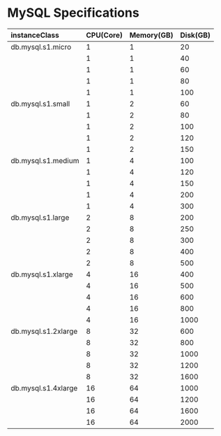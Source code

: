 # MySQL Specifications

|	instanceClass	|	CPU(Core)	|	Memory(GB)	|	Disk(GB)	|
|:-|:-|:-|:-|
|	db.mysql.s1.micro	|	1	|	1	|	20	|
|		|	1	|	1	|	40	|
|		|	1	|	1	|	60	|
|		|	1	|	1	|	80	|
|		|	1	|	1	|	100	|
|	db.mysql.s1.small	|	1	|	2	|	60	|
|		|	1	|	2	|	80	|
|		|	1	|	2	|	100	|
|		|	1	|	2	|	120	|
|		|	1	|	2	|	150	|
|	db.mysql.s1.medium	|	1	|	4	|	100	|
|		|	1	|	4	|	120	|
|		|	1	|	4	|	150	|
|		|	1	|	4	|	200	|
|		|	1	|	4	|	300	|
|	db.mysql.s1.large	|	2	|	8	|	200	|
|		|	2	|	8	|	250	|
|		|	2	|	8	|	300	|
|		|	2	|	8	|	400	|
|		|	2	|	8	|	500	|
|	db.mysql.s1.xlarge	|	4	|	16	|	400	|
|		|	4	|	16	|	500	|
|		|	4	|	16	|	600	|
|		|	4	|	16	|	800	|
|		|	4	|	16	|	1000	|
|	db.mysql.s1.2xlarge	|	8	|	32	|	600	|
|		|	8	|	32	|	800	|
|		|	8	|	32	|	1000	|
|		|	8	|	32	|	1200	|
|		|	8	|	32	|	1600	|
|	db.mysql.s1.4xlarge	|	16	|	64	|	1000	|
|		|	16	|	64	|	1200	|
|		|	16	|	64	|	1600	|
|		|	16	|	64	|	2000	|
